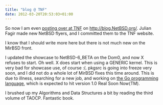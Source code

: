 ```yaml
---
title: "blog @ TNF"
date: 2012-03-20T20:53:03+01:00
---
```

So now I am even [posting over at
TNF](http://blog.NetBSD.org/tnf/entry/new_netbsd_flyers_available) on
<http://blog.NetBSD.org/>. Julian Fagir made new NetBSD flyers, and I committed
them to the TNF website.

I know that I should write more here but there is not much new on the
MirBSD front.

I updated the showcase to NetBSD-6_BETA on the Dom0, and now X refuses
to start. Oh well. X does start when using a GENERIC kernel. This is
very bad for showcase use, of course :(. pkgsrc is going into freeze
very soon, and I did not do a whole lot of MirBSD fixes this time
around. This is due to illness, searching for a new job, and working on
[the Go programming language](https://golang.org/), which is
expected to hit version 1.0 Real Soon Now(TM).

I brushed up my Algorithms and Data Structures a bit by reading the
third volume of TAOCP. Fantastic book.

